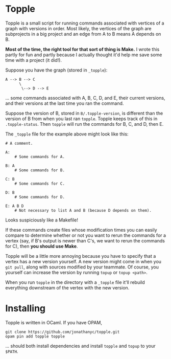 # Topple

Topple is a small script for running commands associated with vertices of a graph with versions in order.
Most likely, the vertices of the graph are subprojects in a big project and an edge from A to B means A depends on B.

**Most of the time, the right tool for that sort of thing is Make.**
I wrote this partly for fun and partly because I actually thought it'd help me save some time with a project (it did!).

Suppose you have the graph (stored in `_topple`):

    A --> B --> C
          \
           \--> D --> E

... some commands associated with A, B, C, D, and E, their current versions, and their versions at the last time you ran the command.

Suppose the version of B, stored in `B/.topple-version`, is different than the version of B from when you last ran `topple`.
Topple keeps track of this in `.topple-status`.
Then `topple` will run the commands for B, C, and D, then E.

The `_topple` file for the example above might look like this:

    # A comment.

    A:
        # Some commands for A.

    B: A
        # Some commands for B.

    C: B
        # Some commands for C.

    D: B
        # Some commands for D.

    E: A B D
        # Not necessary to list A and B (because D depends on them).

Looks suspiciously like a Makefile!

If these commands create files whose modification times you can easily compare to determine whether or not you want to rerun the commands for a vertex (say, if B's output is newer than C's, we want to rerun the commands for C), then **you should use Make**.

Topple will be a little more annoying because you have to specify that a vertex has a new version yourself.
A new version might come in when you `git pull`, along with sources modified by your teammate. 
Of course, you yourself can increase the version by running `topup` or `topup <path>`.

When you run `topple` in the directory with a `_topple` file it'll rebuild everything downstream of the vertex with the new version.

# Installing

Topple is written in OCaml. If you have OPAM,

    git clone https://github.com/jonathanyc/topple.git
    opam pin add topple topple

... should both install dependencies and install `topple` and `topup` to your `$PATH`.
